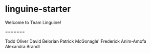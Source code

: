 # linguine-starter

Welcome to Team Linguine!

=======

Todd Oliver
David Belorian
Patrick McGonagle'
Frederick Anim-Amofa
Alexandra Brandl 